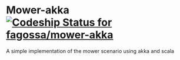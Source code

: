 # Mower-akka [ ![Codeship Status for fagossa/mower-akka](https://codeship.com/projects/ab4a4680-0774-0133-4924-4203d1598ad8/status?branch=master)](https://codeship.com/projects/89997)

A simple implementation of the mower scenario using akka and scala 
